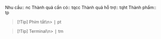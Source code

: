 Nhu cầu:: 		nc
Thành quả cần có:: 		tqcc
Thành quả hỗ trợ:: 		tqht
Thành phẩm:: 		tp

> [!Tip] Phím tắt\n> <kbd>|</kbd>		pt

> [!Tip] Terminal\n> <kbd>|</kbd>		tm